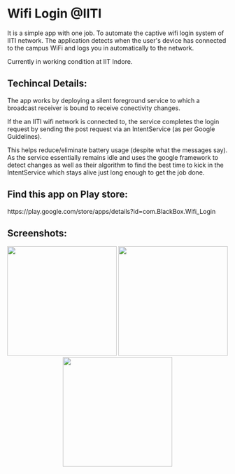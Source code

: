 <h1>Wifi Login @IITI</h1>
<p>
It is a simple app with one job. To automate the captive wifi login system of IITI network.
The application detects when the user's device has connected to the campus WiFi and logs you in automatically to the network.</p>
<p>
Currently in working condition at IIT Indore.
</p>
<h2>Techincal Details:</h2>
<p> The app works by deploying a silent foreground service to which a broadcast receiver is bound to receive conectivity changes.</p>
<p> If the an IITI wifi network is connected to, the service completes the login request by sending the post request via an IntentService (as per Google Guidelines).</p>
<p>This helps reduce/eliminate battery usage (despite what the messages say). As the service essentially remains idle and uses the google framework to detect changes as well as their algorithm to find the best time to kick in the IntentService which stays alive just long enough to get the job done.</p>

<h2>Find this app on Play store:</h2>
<a>https://play.google.com/store/apps/details?id=com.BlackBox.Wifi_Login</a>

<h2>Screenshots:</h2>
<p align="center">
<img src="https://user-images.githubusercontent.com/12858001/37887117-8baceca6-30dd-11e8-883f-0304af7c56b0.jpg" width="250"/>
<img src="https://user-images.githubusercontent.com/12858001/37887115-8b314a10-30dd-11e8-9f77-09e02a54b2ac.jpg" width="250"/>
<img src="https://user-images.githubusercontent.com/12858001/37887116-8b722936-30dd-11e8-89c2-72d08af67733.jpg" width="250"/>
</p>
